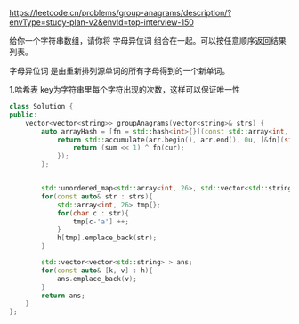 https://leetcode.cn/problems/group-anagrams/description/?envType=study-plan-v2&envId=top-interview-150

给你一个字符串数组，请你将 字母异位词 组合在一起。可以按任意顺序返回结果列表。

字母异位词 是由重新排列源单词的所有字母得到的一个新单词。


1.哈希表
key为字符串里每个字符出现的次数，这样可以保证唯一性

```c++
class Solution {
public:
    vector<vector<string>> groupAnagrams(vector<string>& strs) {
        auto arrayHash = [fn = std::hash<int>{}](const std::array<int, 26>& arr) {
            return std::accumulate(arr.begin(), arr.end(), 0u, [&fn](size_t sum, int cur){
                return (sum << 1) ^ fn(cur);
            });
        };


        std::unordered_map<std::array<int, 26>, std::vector<std::string>, decltype(arrayHash)> h(0, arrayHash);
        for(const auto& str : strs){
            std::array<int, 26> tmp{};
            for(char c : str){
                tmp[c-'a'] ++;
            }
            h[tmp].emplace_back(str);
        }

        std::vector<vector<std::string> > ans;
        for(const auto& [k, v] : h){
            ans.emplace_back(v);
        }
        return ans;
    }
};
```